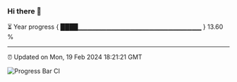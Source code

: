 ### Hi there 👋

⏳ Year progress { ████▁▁▁▁▁▁▁▁▁▁▁▁▁▁▁▁▁▁▁▁▁▁▁▁▁▁ } 13.60 %

---

⏰ Updated on Mon, 19 Feb 2024 18:21:21 GMT

![Progress Bar CI](https://github.com/ZhaoGui/ZhaoGui/workflows/Progress%20Bar%20CI/badge.svg)
